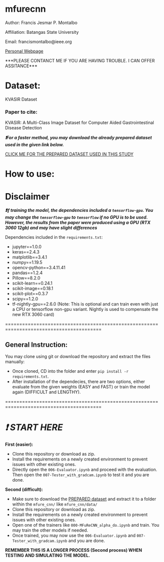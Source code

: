 # mfurecnn
<p> Author: Francis Jesmar P. Montalbo </p>
<p> Affiliation: Batangas State University </p>
<p> Email: francismontalbo@ieee.org </p>
<p><a href="https://francismontalbo.github.io">Personal Webpage</a></p>
***PLEASE CONTANCT ME IF YOU ARE HAVING TROUBLE. I CAN OFFER ASSITANCE***

# Dataset: 
<p><a href="https://datasets.simula.no/kvasir/"></a>KVASIR Dataset</p>
<h3>Paper to cite:</h3>
<p>KVASIR: A Multi-Class Image Dataset for Computer Aided Gastrointestinal Disease Detection</p>

***:heavy_exclamation_mark:For a faster method, you may download the already prepared dataset used in the given link below.*** 

<a href="">CLICK ME FOR THE PREPARED DATASET USED IN THIS STUDY</a>

# How to use:
# Disclaimer
***:heavy_exclamation_mark:If training the model, the dependencies included a `tensorflow-gpu`. You may change the `tensorflow-gpu` to `tensorflow` if no GPU is to be used. However, the results from the paper were produced using a GPU (RTX 3060 12gb) and may have slight differences***

Dependencies included in the `requirements.txt`: 
- jupyter==1.0.0
- keras==2.4.3
- matplotlib==3.4.1
- numpy==1.19.5
- opencv-python==3.4.11.41
- pandas==1.2.4
- Pillow==8.2.0
- scikit-learn==0.24.1
- scikit-image==0.18.1
- scikit-plot==0.3.7
- scipy==1.2.0
- tf-nightly-gpu==2.6.0 (Note: This is optional and can train even with just a CPU or tensorflow non-gpu variant. Nightly is used to compensate the new RTX 3060 card)

========================================================================================
## General Instruction:
You may clone using git or download the repository and extract the files manually:
- Once cloned, CD into the folder and enter `pip install -r requirements.txt`. 
- After installation of the dependecies, there are two options, either evaluate from the given weights (EASY and FAST) or train the model again (DIFFICULT and LENGTHY).

========================================================================================


***:heavy_exclamation_mark: START HERE*** 
============================================================================================================
**First (easier):**
- Clone this repository or download as zip.
- Install the requirements on a newly created environment to prevent issues with other existing ones.
- Directly open the `006-Evaluator.ipynb` and proceed with the evaluation. Then open the `007-Tester_with_gradcam.ipynb` to test it and you are done.

**Second (difficult):**
- Make sure to download the <a href="https://drive.google.com/drive/folders/1WVKRTS5Wg8FdL7GCKwebIUz9jXnKx9nH?usp=sharing">PREPARED dataset</a> and extract it to a folder within the `mfure_cnn/` like `mfure_cnn/data/`
- Clone this repository or download as zip.
- Install the requirements on a newly created environment to prevent issues with other existing ones.
- Open one of the trainers like `000-MFuReCNN_alpha_do.ipynb` and train. You may train the other models if needed.
- Once trained, you may now use the `006-Evaluator.ipynb` and `007-Tester_with_gradcam.ipynb` and you are done.

**REMEMBER THIS IS A LONGER PROCESS (Second process) WHEN TESTING AND SIMULATING THE MODEL.**

